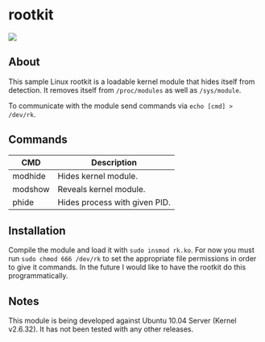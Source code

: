 # rootkit
![](https://img.shields.io/badge/Development%20Status-In%20Progress-yellow.svg)

## About
This sample Linux rootkit is a loadable kernel module that hides itself from detection. It removes itself from `/proc/modules`
as well as `/sys/module`.

To communicate with the module send commands via `echo [cmd] > /dev/rk`.

## Commands
CMD | Description
------------ | -------------
modhide | Hides kernel module.
modshow | Reveals kernel module.
phide | Hides process with given PID.

## Installation
Compile the module and load it with `sudo insmod rk.ko`. For now you must run `sudo chmod 666 /dev/rk` to set the appropriate
file permissions in order to give it commands. In the future I would like to have the rootkit do this programmatically.

## Notes
This module is being developed against Ubuntu 10.04 Server (Kernel v2.6.32). It has not been tested with any other releases.
